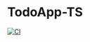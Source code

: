 # TodoApp-TS

[![CI](https://github.com/marcinpilarczyk/TodoApp-TS/actions/workflows/ci.yml/badge.svg)](https://github.com/marcinpilarczyk/TodoApp-TS/actions/workflows/ci.yml)
